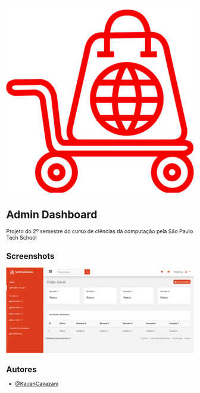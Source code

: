 ![Logo](assets/images/logo-icon.png)

# Admin Dashboard

Projeto do 2º semestre do curso de ciências da computação pela São Paulo Tech School


## Screenshots

![App Screenshot](assets/readme/screenshot.png)


## Autores

- [@KauanCavazani](https://www.github.com/KauanCavazani)

